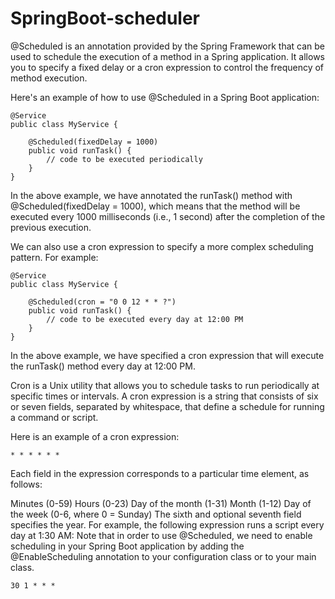 # SpringBoot-scheduler
@Scheduled is an annotation provided by the Spring Framework that can be used to schedule the execution of a method in a Spring application. It allows you to specify a fixed delay or a cron expression to control the frequency of method execution.

Here's an example of how to use @Scheduled in a Spring Boot application:
```
@Service
public class MyService {
    
    @Scheduled(fixedDelay = 1000)
    public void runTask() {
        // code to be executed periodically
    }
}
```
In the above example, we have annotated the runTask() method with @Scheduled(fixedDelay = 1000), which means that the method will be executed every 1000 milliseconds (i.e., 1 second) after the completion of the previous execution.

We can also use a cron expression to specify a more complex scheduling pattern. For example:
```
@Service
public class MyService {
    
    @Scheduled(cron = "0 0 12 * * ?")
    public void runTask() {
        // code to be executed every day at 12:00 PM
    }
}
```
In the above example, we have specified a cron expression that will execute the runTask() method every day at 12:00 PM.

Cron is a Unix utility that allows you to schedule tasks to run periodically at specific times or intervals. A cron expression is a string that consists of six or seven fields, separated by whitespace, that define a schedule for running a command or script.

Here is an example of a cron expression:
```
* * * * * *
```
Each field in the expression corresponds to a particular time element, as follows:

Minutes (0-59)
Hours (0-23)
Day of the month (1-31)
Month (1-12)
Day of the week (0-6, where 0 = Sunday)
The sixth and optional seventh field specifies the year. For example, the following expression runs a script every day at 1:30 AM:
Note that in order to use @Scheduled, we need to enable scheduling in your Spring Boot application by adding the @EnableScheduling annotation to your configuration class or to your main class.
```
30 1 * * *
```

